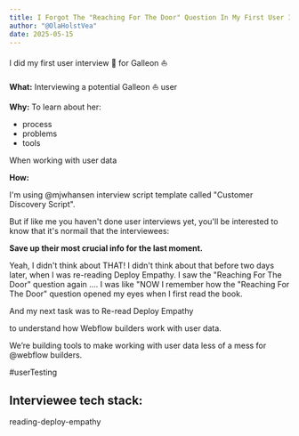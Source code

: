 ```yaml
---
title: I Forgot The "Reaching For The Door" Question In My First User Interview
author: "@OlaHolstVea"
date: 2025-05-15
---
```



I did my first user interview 🥳 for Galleon ⛵


**What:** Interviewing a potential Galleon ⛵ user

**Why:** To learn about her:

- process
- problems
- tools

When working with user data


**How:**

I'm using @mjwhansen interview script template called "Customer Discovery Script". 

But if like me you haven't done user interviews yet, you'll be interested to know that it's normail that the interviewees:

**Save up their most crucial info for the last moment.**

Yeah, I didn't think about THAT! I didn't think about that before two days later, when I was re-reading Deploy Empathy. I saw the "Reaching For The Door" question again .... I was like "NOW I remember how the "Reaching For The Door" question opened my eyes when I first read the book.




And my next task was to Re-read Deploy Empathy


to understand how Webflow builders work with user data.

We’re building tools to make working with user data less of a mess for @webflow builders.

#userTesting

## Interviewee tech stack: 




reading-deploy-empathy




